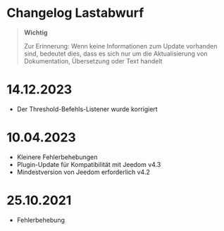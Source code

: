 # Changelog Lastabwurf

>**Wichtig**
>
>Zur Erinnerung: Wenn keine Informationen zum Update vorhanden sind, bedeutet dies, dass es sich nur um die Aktualisierung von Dokumentation, Übersetzung oder Text handelt

# 14.12.2023

- Der Threshold-Befehls-Listener wurde korrigiert

# 10.04.2023

- Kleinere Fehlerbehebungen
- Plugin-Update für Kompatibilität mit Jeedom v4.3
- Mindestversion von Jeedom erforderlich v4.2

# 25.10.2021

- Fehlerbehebung

